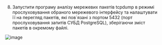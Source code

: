 8. Запустити програму аналізу мережевих пакетів tcpdump в режимі прослуховування обраного мережевого інтерфейсу та налаштувати її на перегляд пакетів, які пов`язані з портом 5432 (порт прослуховування запитів СУБД PostgreSQL), зберігаючи зміст пакетів в окремому файлі.

![image](https://user-images.githubusercontent.com/55207058/209391341-f6e5986b-50e2-41f5-8c9a-220b52e3e9ad.png)

